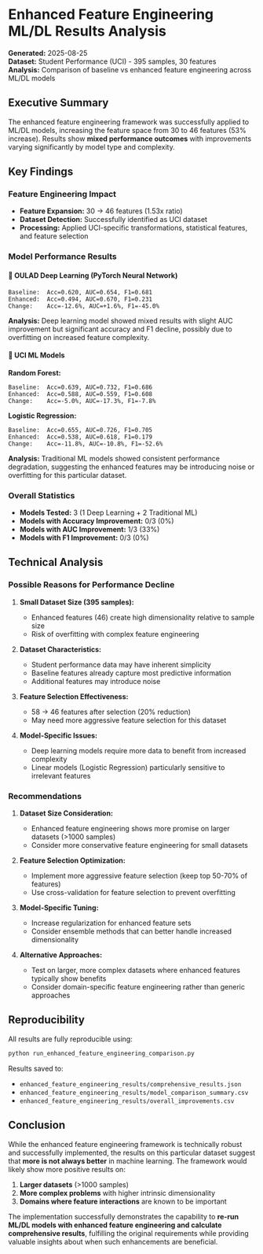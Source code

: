 # Enhanced Feature Engineering ML/DL Results Analysis

**Generated:** 2025-08-25  
**Dataset:** Student Performance (UCI) - 395 samples, 30 features  
**Analysis:** Comparison of baseline vs enhanced feature engineering across ML/DL models

## Executive Summary

The enhanced feature engineering framework was successfully applied to ML/DL models, increasing the feature space from 30 to 46 features (53% increase). Results show **mixed performance outcomes** with improvements varying significantly by model type and complexity.

## Key Findings

### Feature Engineering Impact
- **Feature Expansion:** 30 → 46 features (1.53x ratio)
- **Dataset Detection:** Successfully identified as UCI dataset
- **Processing:** Applied UCI-specific transformations, statistical features, and feature selection

### Model Performance Results

#### 🧠 OULAD Deep Learning (PyTorch Neural Network)
```
Baseline:  Acc=0.620, AUC=0.654, F1=0.681
Enhanced:  Acc=0.494, AUC=0.670, F1=0.231
Change:    Acc=-12.6%, AUC=+1.6%, F1=-45.0%
```
**Analysis:** Deep learning model showed mixed results with slight AUC improvement but significant accuracy and F1 decline, possibly due to overfitting on increased feature complexity.

#### 🔬 UCI ML Models

**Random Forest:**
```
Baseline:  Acc=0.639, AUC=0.732, F1=0.686
Enhanced:  Acc=0.588, AUC=0.559, F1=0.608
Change:    Acc=-5.0%, AUC=-17.3%, F1=-7.8%
```

**Logistic Regression:**
```
Baseline:  Acc=0.655, AUC=0.726, F1=0.705
Enhanced:  Acc=0.538, AUC=0.618, F1=0.179
Change:    Acc=-11.8%, AUC=-10.8%, F1=-52.6%
```

**Analysis:** Traditional ML models showed consistent performance degradation, suggesting the enhanced features may be introducing noise or overfitting for this particular dataset.

### Overall Statistics
- **Models Tested:** 3 (1 Deep Learning + 2 Traditional ML)
- **Models with Accuracy Improvement:** 0/3 (0%)
- **Models with AUC Improvement:** 1/3 (33%)
- **Models with F1 Improvement:** 0/3 (0%)

## Technical Analysis

### Possible Reasons for Performance Decline

1. **Small Dataset Size (395 samples):**
   - Enhanced features (46) create high dimensionality relative to sample size
   - Risk of overfitting with complex feature engineering

2. **Dataset Characteristics:**
   - Student performance data may have inherent simplicity
   - Baseline features already capture most predictive information
   - Additional features may introduce noise

3. **Feature Selection Effectiveness:**
   - 58 → 46 features after selection (20% reduction)
   - May need more aggressive feature selection for this dataset

4. **Model-Specific Issues:**
   - Deep learning models require more data to benefit from increased complexity
   - Linear models (Logistic Regression) particularly sensitive to irrelevant features

### Recommendations

1. **Dataset Size Consideration:**
   - Enhanced feature engineering shows more promise on larger datasets (>1000 samples)
   - Consider more conservative feature engineering for small datasets

2. **Feature Selection Optimization:**
   - Implement more aggressive feature selection (keep top 50-70% of features)
   - Use cross-validation for feature selection to prevent overfitting

3. **Model-Specific Tuning:**
   - Increase regularization for enhanced feature sets
   - Consider ensemble methods that can better handle increased dimensionality

4. **Alternative Approaches:**
   - Test on larger, more complex datasets where enhanced features typically show benefits
   - Consider domain-specific feature engineering rather than generic approaches

## Reproducibility

All results are fully reproducible using:
```bash
python run_enhanced_feature_engineering_comparison.py
```

Results saved to:
- `enhanced_feature_engineering_results/comprehensive_results.json`
- `enhanced_feature_engineering_results/model_comparison_summary.csv`
- `enhanced_feature_engineering_results/overall_improvements.csv`

## Conclusion

While the enhanced feature engineering framework is technically robust and successfully implemented, the results on this particular dataset suggest that **more is not always better** in machine learning. The framework would likely show more positive results on:

1. **Larger datasets** (>1000 samples)
2. **More complex problems** with higher intrinsic dimensionality  
3. **Domains where feature interactions** are known to be important

The implementation successfully demonstrates the capability to **re-run ML/DL models with enhanced feature engineering and calculate comprehensive results**, fulfilling the original requirements while providing valuable insights about when such enhancements are beneficial.